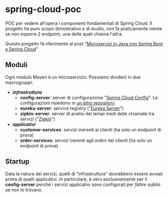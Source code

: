 # spring-cloud-poc

POC per vedere all'opera i componenti fondamentali di Spring Cloud. 
Il progetto ha puro scopo dimostrativo e di studio, non fa praticamente niente se non esporre 2 endpoint, una delle quali chiama l'altra.

Questo progetto fa riferimento al post "[Microservizi in Java con Spring Boot e Spring Cloud](http://codingjam.it/microservizi-in-java-con-spring-boot-e-spring-cloud/)"

## Moduli

Ogni modulo Maven è un microservizio. Possiamo dividerli in due macrogruppi:

* ***infrastruttura***
    * **config-server**: server di configurazione "[Spring Cloud Config](https://cloud.spring.io/spring-cloud-config/)". Le configurazioni risiedono in [un altro repository](https://github.com/coding-jam/spring-cloud-poc-config)
    * **eureka-server**: service registry ("[Eureka Server](https://cloud.spring.io/spring-cloud-netflix/multi/multi_spring-cloud-eureka-server.html)")
    * **zipkin-server**: server di analisi dei tempi medi delle chiamate tra servizi ("[Zipkin](https://zipkin.io/)")
* ***applicativi***
    * **customer-services**: servizi inerenti ai clienti (ha solo un endpoint di prova)
    * **order-services**: servizi inerenti agli ordini dei clienti (ha solo un endpoint di prova)
    
## Startup

Data la natura dei servizi, quelli di "infrastruttura" dovrebbero essere avviati prima di quelli applicativi. 
In particolare, è vero esclusivamente per il **config-server** perché i servizi applicativi sono configurati per *fallire subito* se non lo trovano.

